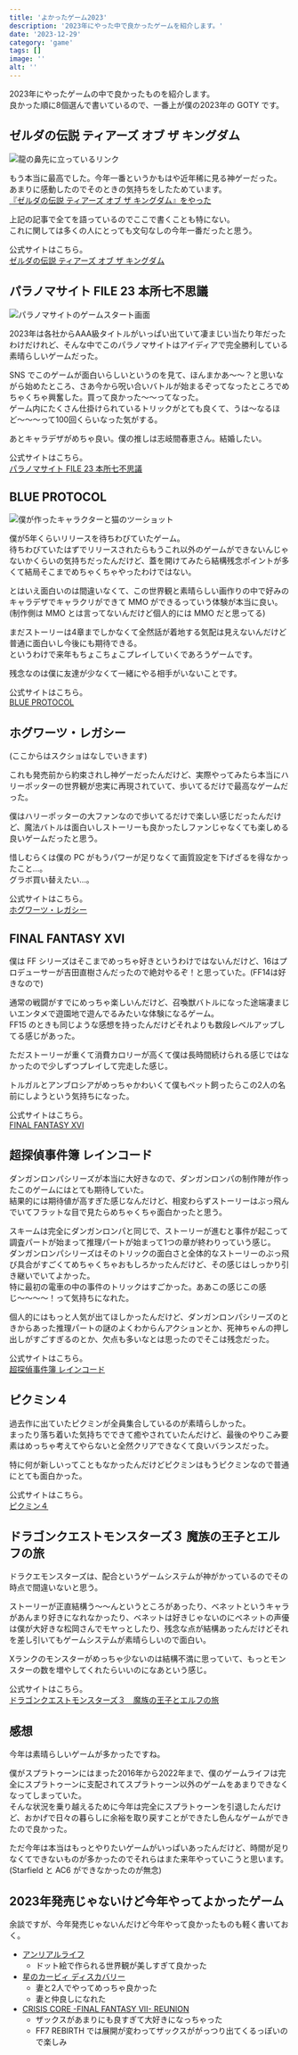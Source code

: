```yaml
---
title: 'よかったゲーム2023'
description: '2023年にやった中で良かったゲームを紹介します。'
date: '2023-12-29'
category: 'game'
tags: []
image: ''
alt: ''
---
```


2023年にやったゲームの中で良かったものを紹介します。  
良かった順に8個選んで書いているので、一番上が僕の2023年の GOTY です。

## ゼルダの伝説 ティアーズ オブ ザ キングダム

![龍の鼻先に立っているリンク](/images/blog/2023/12/game-2023/01.png 'なぜかこんなキャプチャしかなかった…')

もう本当に最高でした。今年一番というかもはや近年稀に見る神ゲーだった。  
あまりに感動したのでそのときの気持ちをしたためています。  
[『ゼルダの伝説 ティアーズ オブ ザ キングダム』をやった](https://blog.nabeliwo.com/2023/05/zelda-totk/)

上記の記事で全てを語っているのでここで書くことも特にない。  
これに関しては多くの人にとっても文句なしの今年一番だったと思う。

公式サイトはこちら。  
[ゼルダの伝説 ティアーズ オブ ザ キングダム](https://www.nintendo.co.jp/zelda/totk/index.html)

## パラノマサイト FILE 23 本所七不思議

![パラノマサイトのゲームスタート画面](/images/blog/2023/12/game-2023/02.png)

2023年は各社からAAA級タイトルがいっぱい出ていて凄まじい当たり年だったわけだけれど、そんな中でこのパラノマサイトはアイディアで完全勝利している素晴らしいゲームだった。

SNS でこのゲームが面白いらしいというのを見て、ほんまかあ〜〜？と思いながら始めたところ、さあ今から呪い合いバトルが始まるぞってなったところでめちゃくちゃ興奮した。買って良かった〜〜ってなった。  
ゲーム内にたくさん仕掛けられているトリックがとても良くて、うは〜なるほど〜〜〜って100回くらいなった気がする。

あとキャラデザがめちゃ良い。僕の推しは志岐間春恵さん。結婚したい。

公式サイトはこちら。  
[パラノマサイト FILE 23 本所七不思議](https://www.jp.square-enix.com/paranormasight/)

## BLUE PROTOCOL

![僕が作ったキャラクターと猫のツーショット](/images/blog/2023/12/game-2023/03.png 'このゲームの良さは世界観とキャラクターのかわいさです')

僕が5年くらいリリースを待ちわびていたゲーム。  
待ちわびていたはずでリリースされたらもうこれ以外のゲームができないんじゃないかくらいの気持ちだったんだけど、蓋を開けてみたら結構残念ポイントが多くて結局そこまでめちゃくちゃやったわけではない。

とはいえ面白いのは間違いなくて、この世界観と素晴らしい画作りの中で好みのキャラデザでキャラクリができて MMO ができるっていう体験が本当に良い。  
(制作側は MMO とは言ってないんだけど個人的には MMO だと思ってる)

まだストーリーは4章までしかなくて全然話が着地する気配は見えないんだけど普通に面白いし今後にも期待できる。  
というわけで来年もちょこちょこプレイしていくであろうゲームです。

残念なのは僕に友達が少なくて一緒にやる相手がいないことです。

公式サイトはこちら。  
[BLUE PROTOCOL](https://blue-protocol.com/)

## ホグワーツ・レガシー

(ここからはスクショはなしでいきます)

これも発売前から約束されし神ゲーだったんだけど、実際やってみたら本当にハリーポッターの世界観が忠実に再現されていて、歩いてるだけで最高なゲームだった。

僕はハリーポッターの大ファンなので歩いてるだけで楽しい感じだったんだけど、魔法バトルは面白いしストーリーも良かったしファンじゃなくても楽しめる良いゲームだったと思う。

惜しむらくは僕の PC がもうパワーが足りなくて画質設定を下げざるを得なかったこと…。  
グラボ買い替えたい…。

公式サイトはこちら。  
[ホグワーツ・レガシー](https://www.hogwartslegacy.com/ja-jp)

## FINAL FANTASY XVI

僕は FF シリーズはそこまでめっちゃ好きというわけではないんだけど、16はプロデューサーが吉田直樹さんだったので絶対やるぞ！と思っていた。(FF14は好きなので)

通常の戦闘がすでにめっちゃ楽しいんだけど、召喚獣バトルになった途端凄まじいエンタメで遊園地で遊んでるみたいな体験になるゲーム。  
FF15 のときも同じような感想を持ったんだけどそれよりも数段レベルアップしてる感じがあった。

ただストーリーが重くて消費カロリーが高くて僕は長時間続けられる感じではなかったので少しずつプレイして完走した感じ。

トルガルとアンブロシアがめっちゃかわいくて僕もペット飼ったらこの2人の名前にしようという気持ちになった。

公式サイトはこちら。  
[FINAL FANTASY XVI](https://jp.finalfantasyxvi.com/)

## 超探偵事件簿 レインコード

ダンガンロンパシリーズが本当に大好きなので、ダンガンロンパの制作陣が作ったこのゲームにはとても期待していた。  
結果的には期待値が高すぎた感じなんだけど、相変わらずストーリーはぶっ飛んでいてフラットな目で見たらめちゃくちゃ面白かったと思う。

スキームは完全にダンガンロンパと同じで、ストーリーが進むと事件が起こって調査パートが始まって推理パートが始まって1つの章が終わりっていう感じ。  
ダンガンロンパシリーズはそのトリックの面白さと全体的なストーリーのぶっ飛び具合がすごくてめちゃくちゃおもしろかったんだけど、その感じはしっかり引き継いでいてよかった。  
特に最初の電車の中の事件のトリックはすごかった。ああこの感じこの感じ〜〜〜〜！って気持ちになれた。

個人的にはもっと人気が出てほしかったんだけど、ダンガンロンパシリーズのときからあった推理パートの謎のよくわからんアクションとか、死神ちゃんの押し出しがすごすぎるのとか、欠点も多いなとは思ったのでそこは残念だった。

公式サイトはこちら。  
[超探偵事件簿 レインコード](https://www.spike-chunsoft.co.jp/raincode/)

## ピクミン４

過去作に出ていたピクミンが全員集合しているのが素晴らしかった。  
まったり落ち着いた気持ちでできて癒やされていたんだけど、最後のやりこみ要素はめっちゃ考えてやらないと全然クリアできなくて良いバランスだった。

特に何が新しいってこともなかったんだけどピクミンはもうピクミンなので普通にとても面白かった。

公式サイトはこちら。  
[ピクミン４](https://www.nintendo.co.jp/switch/ampya/index.html)

## ドラゴンクエストモンスターズ３ 魔族の王子とエルフの旅

ドラクエモンスターズは、配合というゲームシステムが神がかっているのでその時点で間違いないと思う。

ストーリーが正直結構う〜〜んというところがあったり、ベネットというキャラがあんまり好きになれなかったり、ベネットは好きじゃないのにベネットの声優は僕が大好きな松岡さんでモヤっとしたり、残念な点が結構あったんだけどそれを差し引いてもゲームシステムが素晴らしいので面白い。

Xランクのモンスターがめっちゃ少ないのは結構不満に思っていて、もっとモンスターの数を増やしてくれたらいいのになあという感じ。

公式サイトはこちら。  
[ドラゴンクエストモンスターズ３　魔族の王子とエルフの旅](https://www.dragonquest.jp/monsters3/)

## 感想

今年は素晴らしいゲームが多かったですね。

僕がスプラトゥーンにはまった2016年から2022年まで、僕のゲームライフは完全にスプラトゥーンに支配されてスプラトゥーン以外のゲームをあまりできなくなってしまっていた。  
そんな状況を乗り越えるために今年は完全にスプラトゥーンを引退したんだけど、おかげで日々の暮らしに余裕を取り戻すことができたし色んなゲームができたので良かった。

ただ今年は本当はもっとやりたいゲームがいっぱいあったんだけど、時間が足りなくてできないものが多かったのでそれらはまた来年やっていこうと思います。  
(Starfield と AC6 ができなかったのが無念)

## 2023年発売じゃないけど今年やってよかったゲーム

余談ですが、今年発売じゃないんだけど今年やって良かったものも軽く書いておく。

- [アンリアルライフ](https://www.unreal-life.net/)
  - ドット絵で作られる世界観が美しすぎて良かった
- [星のカービィ ディスカバリー](https://www.nintendo.co.jp/switch/arzga/index.html)
  - 妻と2人でやってめっちゃ良かった
  - 妻と仲良しになれた
- [CRISIS CORE -FINAL FANTASY VII- REUNION](https://www.jp.square-enix.com/ccffvii_reunion/)
  - ザックスがあまりにも良すぎて大好きになっちゃった
  - FF7 REBIRTH では展開が変わってザックスががっつり出てくるっぽいので楽しみ
